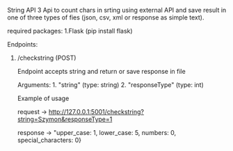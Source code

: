 String API 3
Api to count chars in srting using external API and save result in one of three types of fies (json, csv, xml or response as simple text).

required packages:
1.Flask (pip install flask)

Endpoints:

1. /checkstring (POST)
	
	Endpoint accepts string and return or save response in file 

	Arguments: 
		1. "string" (type: string)
		2. "responseType" (type: int)
	
	Example of usage

	request -> http://127.0.0.1:5001/checkstring?string=Szymon&responseType=1
	
	response -> "upper_case: 1, lower_case: 5, numbers: 0, special_characters: 0}
